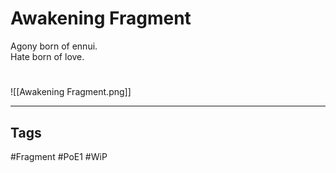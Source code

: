 # Awakening Fragment
Agony born of ennui.  
Hate born of love.

#
![[Awakening Fragment.png]]

---
## Tags
#Fragment
#PoE1 
#WiP 